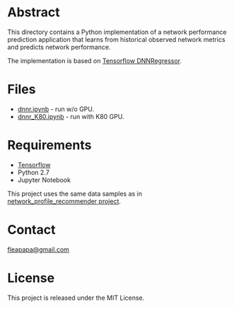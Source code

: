 # Abstract

This directory contains a Python implementation of a network performance prediction 
application that learns from historical observed network metrics and predicts network 
performance.

The implementation is based on [Tensorflow DNNRegressor](https://www.tensorflow.org/api_docs/python/tf/contrib/learn/DNNRegressor). 

# Files

* [dnnr.ipynb](https://github.com/fleapapa/network_performance_prediction/blob/master/tensorflow/dnnr.ipynb) -  run w/o GPU.
* [dnnr_K80.ipynb](https://github.com/fleapapa/network_performance_prediction/blob/master/tensorflow/dnnr_K80.ipynb) - run with K80 GPU.

# Requirements

* [Tensorflow](https://www.tensorflow.org/install/install_linux)
* Python 2.7
* Jupyter Notebook

This project uses the same data samples as in [network_profile_recommender project](https://github.com/fleapapa/network_profile_recommender). 

# Contact

fleapapa@gmail.com


# License

This project is released under the MIT License.
